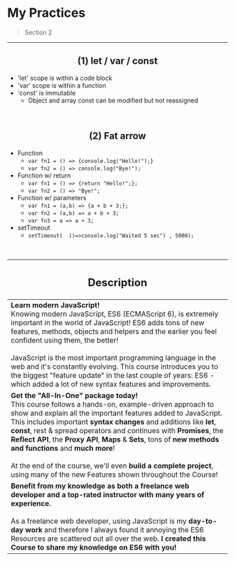 # My Practices
> Section 2
---
<h2 style="text-align: center;">
    <b>(1) let / var / const</b>
</h2>

- 'let' scope is within a code block
- 'var' scope is within a function
- 'const' is immutable
    - Object and array const can be modified but not reassigned

<br>

<h2 style="text-align: center;">
    <b>(2) Fat arrow</b>
</h2>

- Function
    - `var fn1 = () => {console.log("Hello!");}`
    - `var fn2 = () => console.log("Bye!");`
- Function w/ return
    - `var fn1 = () => {return "Hello!";};`
    - `var fn2 = () => "Bye!";`
- Function w/ parameters
    - `var fn1 = (a,b) => {a + b + 3;};`
    - `var fn2 = (a,b) => a + b + 3;`
    - `var fn3 = a => a + 3;`
- setTimeout
    - `setTimeout( 
        ()=>console.log("Waited 5 sec")
        , 5000);`

<br>

| <h2>**Description**</h2> |
| --------------- |
| **​Learn modern JavaScript!** <br> Knowing modern JavaScript, ES6 (ECMAScript 6), is extremely important in the world of JavaScript! ES6 adds tons of new features, methods, objects and helpers and the earlier you feel confident using them, the better! <br><br> JavaScript is the most important programming language in the web and it's constantly evolving. This course introduces you to the biggest "feature update" in the last couple of years: ES6 - which added a lot of new syntax features and improvements. |
| **Get the "All-In-One" package today!** <br> This course follows a hands-on, example-driven approach to show and explain all the important features added to JavaScript. This includes important **syntax changes** and additions like **let**, **const**, rest & spread operators and continues with **Promises**, the **Reflect API**, the **Proxy API**, **Maps** & **Sets**, tons of **new methods and functions** and **much more**! <br><br> At the end of the course, we'll even **build a complete project**, using many of the new Features shown throughout the Course! |
| **Benefit from my knowledge as both a freelance web developer and a top-rated instructor with many years of experience.** <br><br>As a freelance web developer, using JavaScript is my **day-to-day work** and therefore I always found it annoying the ES6 Resources are scattered out all over the web. **I created this Course to share my knowledge on ES6 with you!** |